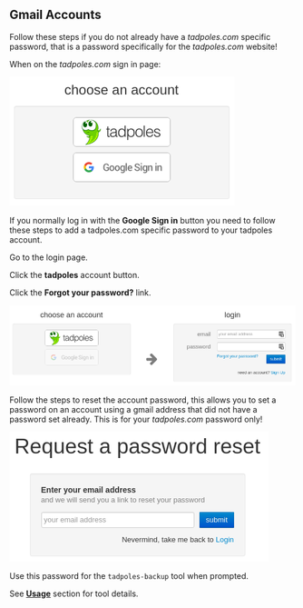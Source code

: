 ## Gmail Accounts

Follow these steps if you do not already have a _tadpoles.com_ specific password, that is a password specifically for the _tadpoles.com_ website!

When on the _tadpoles.com_ sign in page:

![Account](img/login-1.png)

If you normally log in with the **Google Sign in** button you need to follow these steps to add a tadpoles.com specific password to your tadpoles account.

Go to the login page.

Click the **tadpoles** account button.

Click the **Forgot your password?** link.

![Sign-in](img/login-2.png)

Follow the steps to reset the account password, this allows you to set a password on an account using a gmail address that did not have a password set already. This is for your _tadpoles.com_ password only!

![Reset](img/reset-1.png)

Use this password for the `tadpoles-backup` tool when prompted.

See **[Usage](../README.md#usage)** section for tool details.